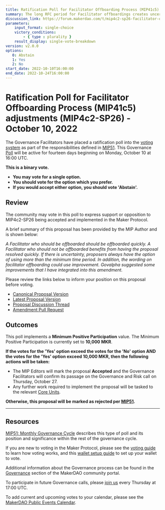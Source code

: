 ```yaml
---
title: Ratification Poll for Facilitator Offboarding Process (MIP41c5) adjustments (MIP4c2-SP26) - October 10, 2022
summary: The long RFC period for Facilitator offboardings creates uncertainty for the DAO, the Facilitator, and DAO partners. It can also hold up valuable work if the Facilitator in question is not fulfilling his mandate. A Facilitator who should be offboarded should be offboarded quickly.
discussion_link: https://forum.makerdao.com/t/mip4c2-sp26-facilitator-offboarding-process-mip41c5-adjustments/17592
parameters:
    input_format: single-choice
    victory_conditions:
        - { type : plurality }
    result_display: single-vote-breakdown
version: v2.0.0
options:
   0: Abstain
   1: Yes
   2: No
start_date: 2022-10-10T16:00:00
end_date: 2022-10-24T16:00:00
---
```

# Ratification Poll for Facilitator Offboarding Process (MIP41c5) adjustments (MIP4c2-SP26) - October 10, 2022

The Governance Facilitators have placed a ratification poll into the [voting system](https://vote.makerdao.com/polling) as part of the responsibilities defined in [MIP51](https://mips.makerdao.com/mips/details/MIP51). This Governance [Poll](https://community-development.makerdao.com/en/learn/governance/on-chain-gov) will be active for fourteen days beginning on Monday, October 10 at 16:00 UTC.

**This is a binary vote.**
- **You may vote for a single option.**
- **You should vote for the option which you prefer.**
- **If you would accept either option, you should vote 'Abstain'.**

## Review

The community may vote in this poll to express support or opposition to MIP4c2-SP26 being accepted and implemented in the Maker Protocol.

A brief summary of this proposal has been provided by the MIP Author and is shown below:

*A Facilitator who should be offboarded should be offboarded quickly. A Facilitator who should not be offboarded benefits from having the proposal resolved quickly. If there is uncertainty, proposers always have the option of using more than the minimum time period. In addition, the wording on facilitator offboarding could use improvement. Govalpha suggested some improvements that I have integrated into this amendment.*

Please review the links below to inform your position on this proposal before voting.
* [Canonical Proposal Version](https://github.com/makerdao/mips/blob/9317127fbd7fe9c0b45cd265129a5c2f5426ec42/MIP4/MIP4c2-Subproposals/MIP4c2-SP26.md)
* [Latest Proposal Version](https://mips.makerdao.com/mips/details/MIP4c2SP26)
* [Proposal Discussion Thread](https://forum.makerdao.com/t/mip4c2-sp26-facilitator-offboarding-process-mip41c5-adjustments/17592)
* [Amendment Pull Request](https://github.com/makerdao/mips/pull/647)

## Outcomes

This poll implements a **Minimum Positive Participation** value. The Minimum Positive Participation is currently set to **10,000 MKR**.

**If the votes for the 'Yes' option exceed the votes for the 'No' option AND the votes for the 'Yes' option exceed 10,000 MKR, then the following actions will be taken:**
* The MIP Editors will mark the proposal **Accepted** and the Governance Facilitators will confirm its passage on the Governance and Risk call on Thursday, October 27.
* Any further work required to implement the proposal will be tasked to the relevant [Core Units](https://mips.makerdao.com/mips/details/MIP38#mip38c2-core-unit-state).

**Otherwise, this proposal will be marked as rejected per [MIP51](https://mips.makerdao.com/mips/details/MIP51#mip51c2-ratification-poll).**

---

## Resources

[MIP51: Monthly Governance Cycle](https://mips.makerdao.com/mips/details/MIP51) describes this type of poll and its position and significance within the rest of the governance cycle.

If you are new to voting in the Maker Protocol, please see the [voting guide](https://community-development.makerdao.com/en/learn/governance/how-voting-works/) to learn how voting works, and this [wallet setup guide](https://community-development.makerdao.com/en/learn/governance/voting-setup/) to set up your wallet to vote.

Additional information about the Governance process can be found in the [Governance](https://community-development.makerdao.com/en/learn/governance) section of the MakerDAO community portal.

To participate in future Governance calls, please [join us](https://github.com/makerdao/community/tree/master/governance/governance-and-risk-meetings) every Thursday at 17:00 UTC.

To add current and upcoming votes to your calendar, please see the [MakerDAO Public Events Calendar](https://calendar.google.com/calendar/embed?src=makerdao.com_3efhm2ghipksegl009ktniomdk%40group.calendar.google.com&ctz=UTC&mode=week&showCalendars=0&showPrint=0).
